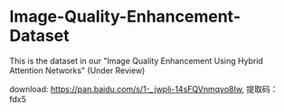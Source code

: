 # Image-Quality-Enhancement-Dataset
This is the dataset in our  "Image Quality Enhancement Using Hybrid Attention Networks" (Under Review)

download: https://pan.baidu.com/s/1-_jwpli-14sFQVnmqyo8Iw, 提取码：fdx5 
